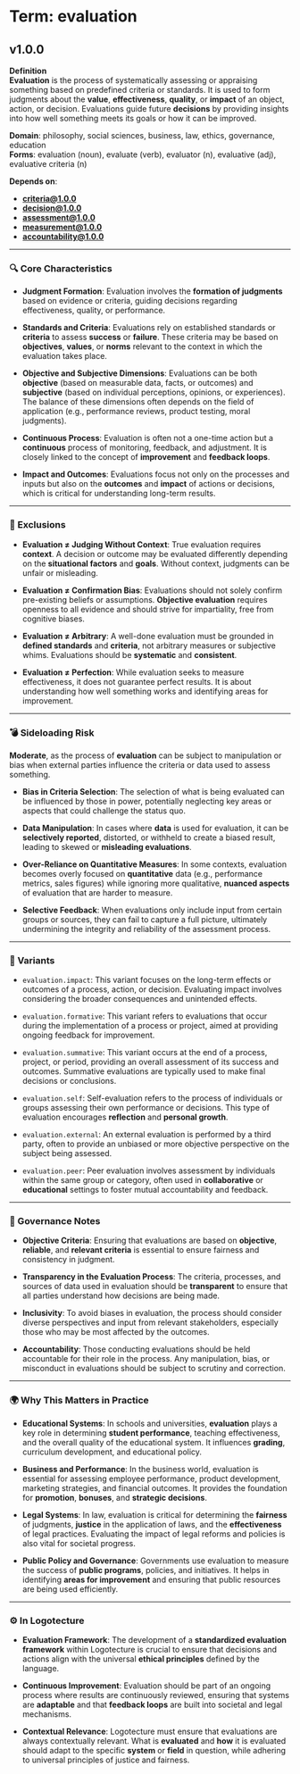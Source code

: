 # Term: evaluation

## v1.0.0

**Definition**  
**Evaluation** is the process of systematically assessing or appraising something based on predefined criteria or standards. It is used to form judgments about the **value**, **effectiveness**, **quality**, or **impact** of an object, action, or decision. Evaluations guide future **decisions** by providing insights into how well something meets its goals or how it can be improved.

**Domain**: philosophy, social sciences, business, law, ethics, governance, education  
**Forms**: evaluation (noun), evaluate (verb), evaluator (n), evaluative (adj), evaluative criteria (n)

**Depends on**:  
- **criteria@1.0.0**  
- **decision@1.0.0**  
- **assessment@1.0.0**  
- **measurement@1.0.0**  
- **accountability@1.0.0**

---

### 🔍 Core Characteristics

- **Judgment Formation**: Evaluation involves the **formation of judgments** based on evidence or criteria, guiding decisions regarding effectiveness, quality, or performance. 

- **Standards and Criteria**: Evaluations rely on established standards or **criteria** to assess **success** or **failure**. These criteria may be based on **objectives**, **values**, or **norms** relevant to the context in which the evaluation takes place.

- **Objective and Subjective Dimensions**: Evaluations can be both **objective** (based on measurable data, facts, or outcomes) and **subjective** (based on individual perceptions, opinions, or experiences). The balance of these dimensions often depends on the field of application (e.g., performance reviews, product testing, moral judgments).

- **Continuous Process**: Evaluation is often not a one-time action but a **continuous** process of monitoring, feedback, and adjustment. It is closely linked to the concept of **improvement** and **feedback loops**.

- **Impact and Outcomes**: Evaluations focus not only on the processes and inputs but also on the **outcomes** and **impact** of actions or decisions, which is critical for understanding long-term results.

---

### 🚫 Exclusions

- **Evaluation ≠ Judging Without Context**: True evaluation requires **context**. A decision or outcome may be evaluated differently depending on the **situational factors** and **goals**. Without context, judgments can be unfair or misleading.

- **Evaluation ≠ Confirmation Bias**: Evaluations should not solely confirm pre-existing beliefs or assumptions. **Objective evaluation** requires openness to all evidence and should strive for impartiality, free from cognitive biases.

- **Evaluation ≠ Arbitrary**: A well-done evaluation must be grounded in **defined standards** and **criteria**, not arbitrary measures or subjective whims. Evaluations should be **systematic** and **consistent**.

- **Evaluation ≠ Perfection**: While evaluation seeks to measure effectiveness, it does not guarantee perfect results. It is about understanding how well something works and identifying areas for improvement.

---

### 💣 Sideloading Risk

**Moderate**, as the process of **evaluation** can be subject to manipulation or bias when external parties influence the criteria or data used to assess something.

- **Bias in Criteria Selection**: The selection of what is being evaluated can be influenced by those in power, potentially neglecting key areas or aspects that could challenge the status quo.

- **Data Manipulation**: In cases where **data** is used for evaluation, it can be **selectively reported**, distorted, or withheld to create a biased result, leading to skewed or **misleading evaluations**.

- **Over-Reliance on Quantitative Measures**: In some contexts, evaluation becomes overly focused on **quantitative** data (e.g., performance metrics, sales figures) while ignoring more qualitative, **nuanced aspects** of evaluation that are harder to measure.

- **Selective Feedback**: When evaluations only include input from certain groups or sources, they can fail to capture a full picture, ultimately undermining the integrity and reliability of the assessment process.

---

### 🔁 Variants

- `evaluation.impact`: This variant focuses on the long-term effects or outcomes of a process, action, or decision. Evaluating impact involves considering the broader consequences and unintended effects.

- `evaluation.formative`: This variant refers to evaluations that occur during the implementation of a process or project, aimed at providing ongoing feedback for improvement.

- `evaluation.summative`: This variant occurs at the end of a process, project, or period, providing an overall assessment of its success and outcomes. Summative evaluations are typically used to make final decisions or conclusions.

- `evaluation.self`: Self-evaluation refers to the process of individuals or groups assessing their own performance or decisions. This type of evaluation encourages **reflection** and **personal growth**.

- `evaluation.external`: An external evaluation is performed by a third party, often to provide an unbiased or more objective perspective on the subject being assessed.

- `evaluation.peer`: Peer evaluation involves assessment by individuals within the same group or category, often used in **collaborative** or **educational** settings to foster mutual accountability and feedback.

---

### 🔐 Governance Notes

- **Objective Criteria**: Ensuring that evaluations are based on **objective**, **reliable**, and **relevant criteria** is essential to ensure fairness and consistency in judgment.

- **Transparency in the Evaluation Process**: The criteria, processes, and sources of data used in evaluation should be **transparent** to ensure that all parties understand how decisions are being made.

- **Inclusivity**: To avoid biases in evaluation, the process should consider diverse perspectives and input from relevant stakeholders, especially those who may be most affected by the outcomes.

- **Accountability**: Those conducting evaluations should be held accountable for their role in the process. Any manipulation, bias, or misconduct in evaluations should be subject to scrutiny and correction.

---

### 🌍 Why This Matters in Practice

- **Educational Systems**: In schools and universities, **evaluation** plays a key role in determining **student performance**, teaching effectiveness, and the overall quality of the educational system. It influences **grading**, curriculum development, and educational policy.

- **Business and Performance**: In the business world, evaluation is essential for assessing employee performance, product development, marketing strategies, and financial outcomes. It provides the foundation for **promotion**, **bonuses**, and **strategic decisions**.

- **Legal Systems**: In law, evaluation is critical for determining the **fairness** of judgments, **justice** in the application of laws, and the **effectiveness** of legal practices. Evaluating the impact of legal reforms and policies is also vital for societal progress.

- **Public Policy and Governance**: Governments use evaluation to measure the success of **public programs**, policies, and initiatives. It helps in identifying **areas for improvement** and ensuring that public resources are being used efficiently.

---

### ⚙️ In Logotecture

- **Evaluation Framework**: The development of a **standardized evaluation framework** within Logotecture is crucial to ensure that decisions and actions align with the universal **ethical principles** defined by the language.

- **Continuous Improvement**: Evaluation should be part of an ongoing process where results are continuously reviewed, ensuring that systems are **adaptable** and that **feedback loops** are built into societal and legal mechanisms.

- **Contextual Relevance**: Logotecture must ensure that evaluations are always contextually relevant. What is **evaluated** and **how** it is evaluated should adapt to the specific **system** or **field** in question, while adhering to universal principles of justice and fairness.
